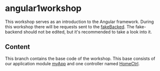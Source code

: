 # angular1workshop
This workshop serves as an introduction to the Angular framework. During this workshop there will be requests sent to 
the [fakeBacked](../master/libs/fake-backed.js).  The fake-backend should not be edited, but it's recommended to take a
look into it.

## Content
This branch contains the base code of the workshop. This base consists of our application module [myApp](../master/scripts/app.js) and one 
controller named [HomeCtrl](../master/scripts/controllers/home.controller.js).